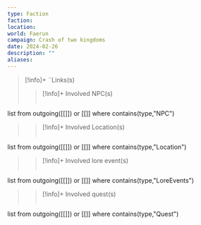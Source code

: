 ```yaml
---
type: Faction
faction: 
location: 
world: Faerun
campaign: Crash of two kingdoms
date: 2024-02-26
description: ""
aliases:
---
```


>[!info]+ ¨Links(s) 
>>[!info]+ Involved NPC(s) 
>>```dataview
list from outgoing([[]]) or [[]]
where contains(type,"NPC")
>
>>[!info]+ Involved Location(s) 
>>```dataview
list from outgoing([[]]) or [[]]
where contains(type,"Location")
>
>>[!info]+  Involved lore event(s)
>>```dataview
list from outgoing([[]]) or [[]]
where contains(type,"LoreEvents")
>
>>[!info]+  Involved quest(s)
>>```dataview
list from outgoing([[]]) or [[]]
where contains(type,"Quest")
